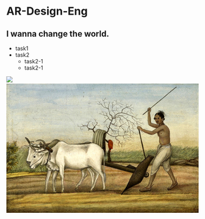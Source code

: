# AR-Design-Eng
## I wanna change the world.

* task1
* task2
  * task2-1
  * task2-1

 ![](https://media.cnn.com/api/v1/images/stellar/prod/230925095158-01-bruce-willis-emma-willis-file.jpg?c=16x9&q=h_438,w_780,c_fill)
 ![](Folder1/image0.jpeg)


